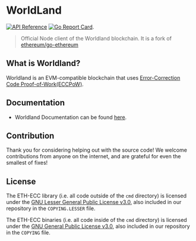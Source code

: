 # WorldLand

[![API Reference](
https://camo.githubusercontent.com/915b7be44ada53c290eb157634330494ebe3e30a/68747470733a2f2f676f646f632e6f72672f6769746875622e636f6d2f676f6c616e672f6764646f3f7374617475732e737667
)](https://pkg.go.dev/github.com/cryptoecc/ETH-ECC?tab=doc)
[![Go Report Card](https://goreportcard.com/badge/github.com/cryptoecc/ETH-ECC)](https://goreportcard.com/report/github.com/cryptoecc/ETH-ECC).

> Official Node client of the Worldland blockchain.
> It is a fork of [ethereum/go-ethereum](https://github.com/ethereum/go-ethereum)

## What is Worldland?

Worldland is an EVM-compatible blockchain that uses [Error-Correction Code Proof-of-Work(ECCPoW)](https://doi.org/10.48550/arXiv.2006.12306).

## Documentation
* Worldland Documentation can be found [here](https://docs.worldland.foundation/).
## Contribution
Thank you for considering helping out with the source code! We welcome contributions from anyone on the internet, and are grateful for even the smallest of fixes!

## License
The ETH-ECC library (i.e. all code outside of the `cmd` directory) is licensed under the
[GNU Lesser General Public License v3.0](https://www.gnu.org/licenses/lgpl-3.0.en.html),
also included in our repository in the `COPYING.LESSER` file.

The ETH-ECC binaries (i.e. all code inside of the `cmd` directory) is licensed under the
[GNU General Public License v3.0](https://www.gnu.org/licenses/gpl-3.0.en.html), also
included in our repository in the `COPYING` file.


